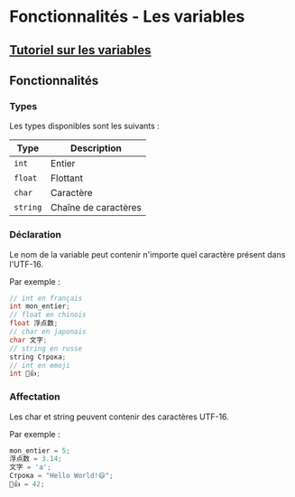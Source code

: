 # Fonctionnalités - Les variables

## [Tutoriel sur les variables](../tutorials/variables.md)

## Fonctionnalités

### Types

Les types disponibles sont les suivants :

| Type     | Description |
| -------- | ----------- |
| `int`    | Entier |
| `float`  | Flottant |
| `char`   | Caractère |
| `string` | Chaîne de caractères |

### Déclaration

Le nom de la variable peut contenir n'importe quel caractère présent dans l'UTF-16.

Par exemple :

```c
// int en français
int mon_entier;
// float en chinois
float 浮点数;
// char en japonais
char 文字;
// string en russe
string Строка;
// int en emoji
int 🤖👍;
```

### Affectation

Les char et string peuvent contenir des caractères UTF-16.

Par exemple :

```c
mon_entier = 5;
浮点数 = 3.14;
文字 = 'a';
Строка = "Hello World!😄";
🤖👍 = 42;
```
